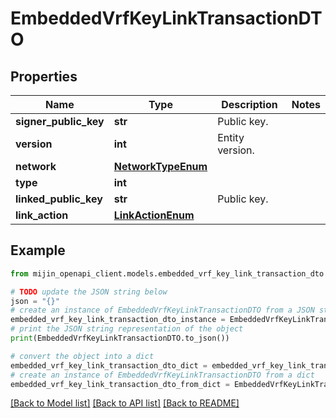 # EmbeddedVrfKeyLinkTransactionDTO


## Properties

Name | Type | Description | Notes
------------ | ------------- | ------------- | -------------
**signer_public_key** | **str** | Public key. | 
**version** | **int** | Entity version. | 
**network** | [**NetworkTypeEnum**](NetworkTypeEnum.md) |  | 
**type** | **int** |  | 
**linked_public_key** | **str** | Public key. | 
**link_action** | [**LinkActionEnum**](LinkActionEnum.md) |  | 

## Example

```python
from mijin_openapi_client.models.embedded_vrf_key_link_transaction_dto import EmbeddedVrfKeyLinkTransactionDTO

# TODO update the JSON string below
json = "{}"
# create an instance of EmbeddedVrfKeyLinkTransactionDTO from a JSON string
embedded_vrf_key_link_transaction_dto_instance = EmbeddedVrfKeyLinkTransactionDTO.from_json(json)
# print the JSON string representation of the object
print(EmbeddedVrfKeyLinkTransactionDTO.to_json())

# convert the object into a dict
embedded_vrf_key_link_transaction_dto_dict = embedded_vrf_key_link_transaction_dto_instance.to_dict()
# create an instance of EmbeddedVrfKeyLinkTransactionDTO from a dict
embedded_vrf_key_link_transaction_dto_from_dict = EmbeddedVrfKeyLinkTransactionDTO.from_dict(embedded_vrf_key_link_transaction_dto_dict)
```
[[Back to Model list]](../README.md#documentation-for-models) [[Back to API list]](../README.md#documentation-for-api-endpoints) [[Back to README]](../README.md)


